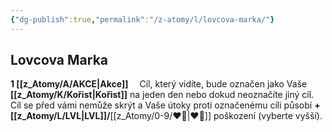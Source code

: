```yaml
---
{"dg-publish":true,"permalink":"/z-atomy/l/lovcova-marka/"}
---
```


## Lovcova Marka
**1 [[z_Atomy/A/AKCE\|Akce]]**
⠀
Cíl, který vidíte, bude označen jako Vaše **[[z_Atomy/K/Kořist\|Kořist]]** na jeden den nebo dokud neoznačíte jiný cíl. Cíl se před vámi nemůže skrýt a Vaše útoky proti označenému cíli působí **+[[z_Atomy/L/LVL\|LVL]]/**[[z_Atomy/0-9/❤️‍🔥\|❤️‍🔥]] poškození (vyberte vyšší).